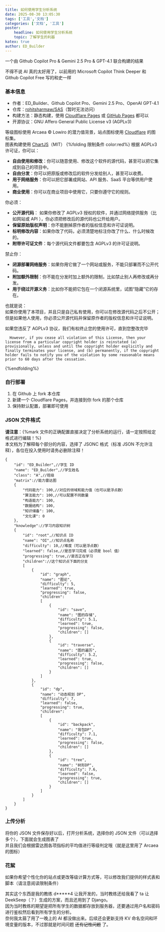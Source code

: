 ```yaml
---
title: 如何使用学生分析系统
date: 2025-08-30 13:05:30
tags: ['工具','文档']
categories: ['文档', '工具']
poster:
    headline: 如何使用学生分析系统
    topic: 了解学生的利器
katex: true
author: ED_Builder
---
```


一个由 Github Copilot Pro & Gemini 2.5 Pro & GPT-4.1 联合构建的结果

<!-- more -->

不得不说 AI 真的太好用了，以前用的 Microsoft Copilot Think Deeper 和 Github Copilot Free 写的和史一样
### 基本信息
- 作者：ED_Builder、Github Copilot Pro、Gemini 2.5 Pro、OpenAI GPT-4.1
- 仓库：[rohitsharmaw/SAS](https://github.com/rohitsharmaw/SAS)（暂时无法访问）
- 构建方法：静态构建，使用 [Cloudflare Pages](https://pages.cloudflare.com) 或 [GitHub Pages](https://pages.github.com) 都可以
- 开源协议：GNU Affero General Public License v3 (AGPLv3)

等级图标使用 Arcaea &copy; Lowiro 的潜力值背景，站点图标使用 [Cloudflare](https://cloudflare.com) 的图标集。  
图表构建使用 [ChartJS](https://chartjs.org)（MIT）
{%folding 限制条件 color:red%}
根据 AGPLv3 许可证，你可以：
- **自由使用和修改**：你可以随意使用、修改这个软件的源代码，甚至可以把它集成到自己的项目中。
- **自由分发**：你可以把原版或修改后的软件分发给别人，甚至可以收费。
- **用于网络服务**：你可以把它部署成网站、API 服务、SaaS 平台等供用户使用。
- **商业使用**：你可以在商业项目中使用它，只要你遵守它的规则。

你必须：
- **公开源代码**： 如果你修改了 AGPLv3 授权的软件，并通过网络提供服务（比如网站或 API ），你必须把修改后的源代码也公开给用户。
- **保留原始版权声明**：你不能删掉原作者的版权信息和许可证说明。
- **标明修改内容**：如果你改了代码，必须清楚地标注你改了什么、什么时候改的。
- **附带许可证文件**：每个源代码文件都要包含 AGPLv3 的许可证说明。

禁止你：
- **闭源部署网络服务**：如果你用它做了一个网站或服务，不能只部署而不公开代码。
- **附加额外限制**：你不能在分发时加上额外的限制，比如禁止别人再修改或再分发。
- **用于绕过开源义务**：比如你不能把它包在一个闭源系统里，试图“隐藏”它的存在。

也就是说：  
如果你使用了本项目，并且只是自己私有使用，你可以在修改源代码之后不公开；但是如果他人使用，你必须公开源代码并保留原作者的版权信息和许可证说明。

如果您违反了 AGPLv3 协议，我们有权终止您的使用许可，直到您整改完毕  
```LICENSE
  However, if you cease all violation of this License, then your
license from a particular copyright holder is reinstated (a)
provisionally, unless and until the copyright holder explicitly and
finally terminates your license, and (b) permanently, if the copyright
holder fails to notify you of the violation by some reasonable means
prior to 60 days after the cessation.
```
{%endfolding%}
### 自行部署
1. 在 Github 上 fork 本仓库
2. 新建一个 Cloudflare Pages，并连接到你 fork 的那个仓库
3. 保持默认配置，部署即可使用
### JSON 文件格式
**请注意**：{%mark 文件的正确配置直接决定了分析系统的运行，请一定按照给定格式进行编辑！%}  
本文档为了解释每个部分的内容，选择了 JSONC 格式（标准 JSON 不允许注释），各位在投入使用时请务必删除注释！
```jsonc
{
    "id": "ED_Builder",//学生 ID
    "name": "ED_Builder",//学生姓名
    "class": "A",//班级
    "matrix"://能力雷达图
    {
        "代码能力": 100,//对应的领域和能力值（也可以是浮点数）
        "算法能力": 100,//可以配置不同数量
        "构造能力": 100,
        "数据结构": 100,
        "知识储备": 100,
        "文化课": 0
    },
    "knowledge"://学习内容知识树
    {
        "id": "root",//知识点 ID
        "name": "OI",//知识点名称
        "difficulty": 10,//难度（可以是浮点数）
        "learned": false,//是否学习完成（必须是 bool 值）
        "progressing": true,//是否正在学习
        "children"://这个知识点下面的分支
        [
            {
                "id": "graph",
                "name": "图论",
                "difficulty": 5,
                "learned": true,
                "progressing": false,
                "children":
                [
                    {
                        "id": "save",
                        "name": "图的存储",
                        "difficulty": 5.1,
                        "learned": true,
                        "progressing": false,
                        "children": []
                    },
                    {
                        "id": "traverse",
                        "name": "图的遍历",
                        "difficulty": 5.2,
                        "learned": true,
                        "progressing": false,
                        "children": []
                    }
                ]
            },
            {
                "id": "dp",
                "name": "动态规划 DP",
                "difficulty": 7,
                "learned": false,
                "progressing": true,
                "children":
                [
                    {
                        "id": "backpack",
                        "name": "背包DP",
                        "difficulty": 7.1,
                        "learned": true,
                        "progressing": false,
                        "children": []
                    },
                    {
                        "id": "tree",
                        "name": "树形DP",
                        "difficulty": 7.6,
                        "learned": false,
                        "progressing": true,
                        "children": []
                    }
                ]
            }
        ]
    }
}
```
### 上传分析
将你的 JSON 文件保存好以后，打开分析系统，选择你的 JSON 文件（可以选择多个），下面就会生成图表了  
并且我们会根据雷达图各项指标的平均值进行等级判定哦（就是这里用了 Arcaea 的图标）
### 花絮
如果你希望个性化你的站点或更改等级计算方式等，可以修改我们提供的样式表和脚本（请注意阅读限制条件）

其实这个东西是我的教练 d*****4 让我开发的，当时教练还给我看了 ta 让 DeekSeep（？）生成的方案，而且还用到了 Django。  
因为当时教练的期望是把所有学生的数据都存放到服务器，还要通过用户名和密码进行鉴权然后看到所有学生的分析。  
奈何我太蒻了用了一晚上的 AI 都没做出来。后续还会更新支持 KV 命名空间和环境变量的版本，不过那就是时间问题 ~~还有记性问题~~ 了。